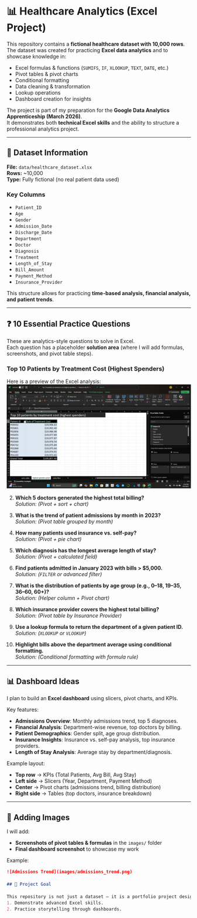 # 📊 Healthcare Analytics (Excel Project)

This repository contains a **fictional healthcare dataset with 10,000 rows**.  
The dataset was created for practicing **Excel data analytics** and to showcase knowledge in:

- Excel formulas & functions (`SUMIFS`, `IF`, `XLOOKUP`, `TEXT`, `DATE`, etc.)
- Pivot tables & pivot charts
- Conditional formatting
- Data cleaning & transformation
- Lookup operations
- Dashboard creation for insights

The project is part of my preparation for the **Google Data Analytics Apprenticeship (March 2026)**.  
It demonstrates both **technical Excel skills** and the ability to structure a professional analytics project.

---

## 📂 Dataset Information

**File:** `data/healthcare_dataset.xlsx`  
**Rows:** ~10,000  
**Type:** Fully fictional (no real patient data used)  

### Key Columns
- `Patient_ID`
- `Age`
- `Gender`
- `Admission_Date`
- `Discharge_Date`
- `Department`
- `Doctor`
- `Diagnosis`
- `Treatment`
- `Length_of_Stay`
- `Bill_Amount`
- `Payment_Method`
- `Insurance_Provider`

This structure allows for practicing **time-based analysis, financial analysis, and patient trends**.

---

## ❓ 10 Essential Practice Questions

These are analytics-style questions to solve in Excel.  
Each question has a placeholder **solution area** (where I will add formulas, screenshots, and pivot table steps).  

### Top 10 Patients by Treatment Cost (Highest Spenders)

Here is a preview of the Excel analysis:
![Top 10 Patients by Treatment Cost](docs/screenshots/top10_cost_spenders.png)


2. **Which 5 doctors generated the highest total billing?**  
   _Solution: (Pivot + sort + chart)_

3. **What is the trend of patient admissions by month in 2023?**  
   _Solution: (Pivot table grouped by month)_

4. **How many patients used insurance vs. self-pay?**  
   _Solution: (Pivot + pie chart)_

5. **Which diagnosis has the longest average length of stay?**  
   _Solution: (Pivot + calculated field)_

6. **Find patients admitted in January 2023 with bills > $5,000.**  
   _Solution: (`FILTER` or advanced filter)_

7. **What is the distribution of patients by age group (e.g., 0–18, 19–35, 36–60, 60+)?**  
   _Solution: (Helper column + Pivot chart)_

8. **Which insurance provider covers the highest total billing?**  
   _Solution: (Pivot table by Insurance Provider)_

9. **Use a lookup formula to return the department of a given patient ID.**  
   _Solution: (`XLOOKUP` or `VLOOKUP`)_

10. **Highlight bills above the department average using conditional formatting.**  
    _Solution: (Conditional formatting with formula rule)_

---

## 📊 Dashboard Ideas

I plan to build an **Excel dashboard** using slicers, pivot charts, and KPIs.  

Key features:
- **Admissions Overview**: Monthly admissions trend, top 5 diagnoses.  
- **Financial Analysis**: Department-wise revenue, top doctors by billing.  
- **Patient Demographics**: Gender split, age group distribution.  
- **Insurance Insights**: Insurance vs. self-pay analysis, top insurance providers.  
- **Length of Stay Analysis**: Average stay by department/diagnosis.  

Example layout:
- **Top row** → KPIs (Total Patients, Avg Bill, Avg Stay)  
- **Left side** → Slicers (Year, Department, Payment Method)  
- **Center** → Pivot charts (admissions trend, billing distribution)  
- **Right side** → Tables (top doctors, insurance breakdown)  

---

## 📸 Adding Images

I will add:
- **Screenshots of pivot tables & formulas** in the `images/` folder  
- **Final dashboard screenshot** to showcase my work  

Example:
```markdown
![Admissions Trend](images/admissions_trend.png)

## 🚀 Project Goal

This repository is not just a dataset — it is a portfolio project designed to:
1. Demonstrate advanced Excel skills.
2. Practice storytelling through dashboards.
